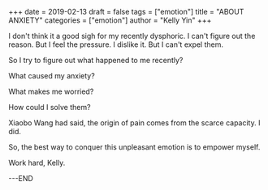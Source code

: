 +++
date = 2019-02-13
draft = false
tags = ["emotion"]
title = "ABOUT ANXIETY"
categories = ["emotion"]
author = "Kelly Yin"
+++



I don't think it a good sigh for my recently dysphoric. I can't figure out the reason. But I feel the pressure. I dislike it. But I can't expel them.

So I try to figure out what happened to me recently?

What caused my anxiety?

What makes me worried?

How could I solve them?

Xiaobo Wang had said, the origin of pain comes from the scarce capacity. I did.

So, the best way to  conquer this unpleasant emotion is to empower myself.

Work hard, Kelly.


---END